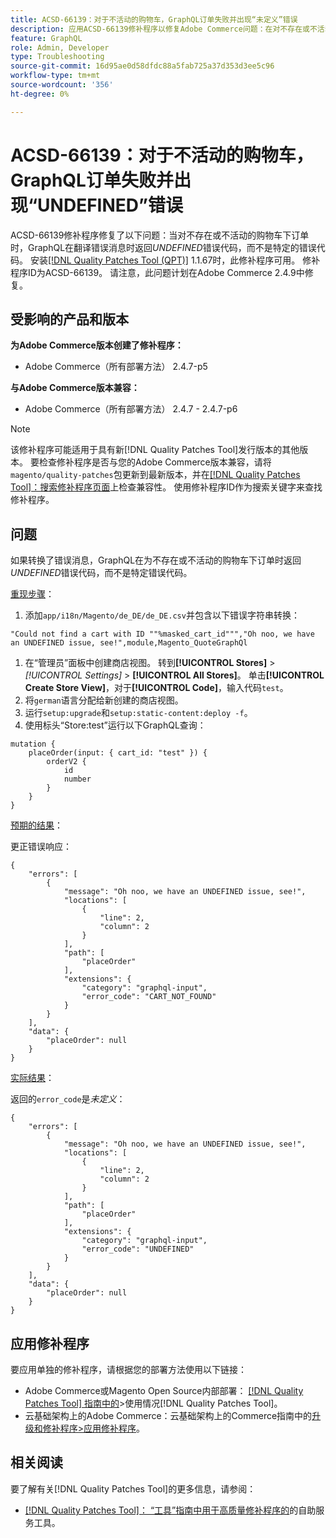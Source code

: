 ```yaml
---
title: ACSD-66139：对于不活动的购物车，GraphQL订单失败并出现“未定义”错误
description: 应用ACSD-66139修补程序以修复Adobe Commerce问题：在对不存在或不活动的购物车下订单时，GraphQL在翻译错误消息时返回“未定义”错误代码而不是特定的错误代码。
feature: GraphQL
role: Admin, Developer
type: Troubleshooting
source-git-commit: 16d95ae0d58dfdc88a5fab725a37d353d3ee5c96
workflow-type: tm+mt
source-wordcount: '356'
ht-degree: 0%

---
```



# ACSD-66139：对于不活动的购物车，GraphQL订单失败并出现“UNDEFINED”错误

ACSD-66139修补程序修复了以下问题：当对不存在或不活动的购物车下订单时，GraphQL在翻译错误消息时返回&#x200B;*UNDEFINED*&#x200B;错误代码，而不是特定的错误代码。 安装[[!DNL Quality Patches Tool (QPT)]](/help/tools/quality-patches-tool/quality-patches-tool-to-self-serve-quality-patches.md) 1.1.67时，此修补程序可用。 修补程序ID为ACSD-66139。 请注意，此问题计划在Adobe Commerce 2.4.9中修复。

## 受影响的产品和版本

**为Adobe Commerce版本创建了修补程序：**

* Adobe Commerce（所有部署方法） 2.4.7-p5

**与Adobe Commerce版本兼容：**

* Adobe Commerce（所有部署方法） 2.4.7 - 2.4.7-p6

>[!NOTE]
>
>该修补程序可能适用于具有新[!DNL Quality Patches Tool]发行版本的其他版本。 要检查修补程序是否与您的Adobe Commerce版本兼容，请将`magento/quality-patches`包更新到最新版本，并在[[!DNL Quality Patches Tool]：搜索修补程序页面](https://experienceleague.adobe.com/tools/commerce-quality-patches/index.html?lang=zh-Hans)上检查兼容性。 使用修补程序ID作为搜索关键字来查找修补程序。

## 问题

如果转换了错误消息，GraphQL在为不存在或不活动的购物车下订单时返回&#x200B;*UNDEFINED*&#x200B;错误代码，而不是特定错误代码。

<u>重现步骤</u>：

1. 添加`app/i18n/Magento/de_DE/de_DE.csv`并包含以下错误字符串转换：

```
"Could not find a cart with ID ""%masked_cart_id""","Oh noo, we have an UNDEFINED issue, see!",module,Magento_QuoteGraphQl
```

1. 在“管理员”面板中创建商店视图。 转到&#x200B;**[!UICONTROL Stores]** > *[!UICONTROL Settings]* > **[!UICONTROL All Stores]**。 单击&#x200B;**[!UICONTROL Create Store View]**，对于&#x200B;**[!UICONTROL Code]**，输入代码`test`。
1. 将`german`语言分配给新创建的商店视图。
1. 运行`setup:upgrade`和`setup:static-content:deploy -f`。
1. 使用标头“Store:test”运行以下GraphQL查询：

```
mutation {
    placeOrder(input: { cart_id: "test" }) {
        orderV2 {
            id
            number
        }
    }
}
```

<u>预期的结果</u>：

更正错误响应：

```
{
    "errors": [
        {
            "message": "Oh noo, we have an UNDEFINED issue, see!",
            "locations": [
                {
                    "line": 2,
                    "column": 2
                }
            ],
            "path": [
                "placeOrder"
            ],
            "extensions": {
                "category": "graphql-input",
                "error_code": "CART_NOT_FOUND"
            }
        }
    ],
    "data": {
        "placeOrder": null
    }
}
```

<u>实际结果</u>：

返回的`error_code`是&#x200B;*未定义*：

```
{
    "errors": [
        {
            "message": "Oh noo, we have an UNDEFINED issue, see!",
            "locations": [
                {
                    "line": 2,
                    "column": 2
                }
            ],
            "path": [
                "placeOrder"
            ],
            "extensions": {
                "category": "graphql-input",
                "error_code": "UNDEFINED"
            }
        }
    ],
    "data": {
        "placeOrder": null
    }
}
```

## 应用修补程序

要应用单独的修补程序，请根据您的部署方法使用以下链接：

* Adobe Commerce或Magento Open Source内部部署： [[!DNL Quality Patches Tool] 指南中的](/help/tools/quality-patches-tool/usage.md)>使用情况[!DNL Quality Patches Tool]。
* 云基础架构上的Adobe Commerce：云基础架构上的Commerce指南中的[升级和修补程序>应用修补程序](https://experienceleague.adobe.com/docs/commerce-cloud-service/user-guide/develop/upgrade/apply-patches.html?lang=zh-Hans)。

## 相关阅读

要了解有关[!DNL Quality Patches Tool]的更多信息，请参阅：

* [[!DNL Quality Patches Tool]： “工具”指南中用于高质量修补程序的](/help/tools/quality-patches-tool/quality-patches-tool-to-self-serve-quality-patches.md)的自助服务工具。
